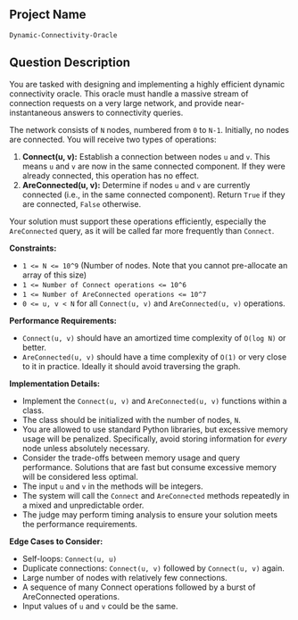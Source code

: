 ## Project Name

```
Dynamic-Connectivity-Oracle
```

## Question Description

You are tasked with designing and implementing a highly efficient dynamic connectivity oracle. This oracle must handle a massive stream of connection requests on a very large network, and provide near-instantaneous answers to connectivity queries.

The network consists of `N` nodes, numbered from `0` to `N-1`. Initially, no nodes are connected. You will receive two types of operations:

1.  **Connect(u, v):**  Establish a connection between nodes `u` and `v`. This means `u` and `v` are now in the same connected component. If they were already connected, this operation has no effect.
2.  **AreConnected(u, v):**  Determine if nodes `u` and `v` are currently connected (i.e., in the same connected component). Return `True` if they are connected, `False` otherwise.

Your solution must support these operations efficiently, especially the `AreConnected` query, as it will be called far more frequently than `Connect`.

**Constraints:**

*   `1 <= N <= 10^9` (Number of nodes. Note that you cannot pre-allocate an array of this size)
*   `1 <= Number of Connect operations <= 10^6`
*   `1 <= Number of AreConnected operations <= 10^7`
*   `0 <= u, v < N` for all `Connect(u, v)` and `AreConnected(u, v)` operations.

**Performance Requirements:**

*   `Connect(u, v)` should have an amortized time complexity of `O(log N)` or better.
*   `AreConnected(u, v)` should have a time complexity of `O(1)` or very close to it in practice.  Ideally it should avoid traversing the graph.

**Implementation Details:**

*   Implement the `Connect(u, v)` and `AreConnected(u, v)` functions within a class.
*   The class should be initialized with the number of nodes, `N`.
*   You are allowed to use standard Python libraries, but excessive memory usage will be penalized.  Specifically, avoid storing information for *every* node unless absolutely necessary.
*   Consider the trade-offs between memory usage and query performance. Solutions that are fast but consume excessive memory will be considered less optimal.
*   The input `u` and `v` in the methods will be integers.
*   The system will call the `Connect` and `AreConnected` methods repeatedly in a mixed and unpredictable order.
*   The judge may perform timing analysis to ensure your solution meets the performance requirements.

**Edge Cases to Consider:**

*   Self-loops: `Connect(u, u)`
*   Duplicate connections: `Connect(u, v)` followed by `Connect(u, v)` again.
*   Large number of nodes with relatively few connections.
*   A sequence of many Connect operations followed by a burst of AreConnected operations.
*   Input values of `u` and `v` could be the same.
